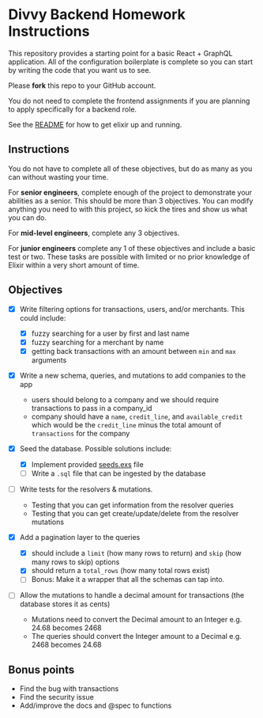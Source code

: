 # Divvy Backend Homework Instructions

This repository provides a starting point for a basic React + GraphQL application.
All of the configuration boilerplate is complete so you can start by writing the code that you want us to see.

Please **fork** this repo to your GitHub account.

You do not need to complete the frontend assignments if you are planning to apply specifically for a backend role.

See the [README](https://github.com/DivvyPayHQ/web-homework/blob/master/elixir/README.md) for how to get elixir up and running. 

## Instructions

You do not have to complete all of these objectives, but do as many as you can without wasting your time.

For **senior engineers**, complete enough of the project to demonstrate your abilities as a senior.  This should be more than 3 objectives.  You can modify anything you need to with this project, so kick the tires and show us what you can do.

For **mid-level engineers**, complete any 3 objectives.

For **junior engineers** complete any 1 of these objectives and include a basic test or two.  These tasks are possible with limited or no prior knowledge of Elixir within a very short amount of time.

## Objectives

 * [x] Write filtering options for transactions, users, and/or merchants. This could include:
   * [x] fuzzy searching for a user by first and last name
   * [x] fuzzy searching for a merchant by name
   * [x] getting back transactions with an amount between `min` and `max` arguments

 * [x] Write a new schema, queries, and mutations to add companies to the app
   * users should belong to a company and we should require transactions to pass in a company_id
   * company should have a `name`, `credit_line`, and `available_credit` which would be the `credit_line` minus the total amount of `transactions` for the company

 * [x] Seed the database.  Possible solutions include:
   * [x] Implement provided [seeds.exs](elixir/priv/repo/seeds.exs) file
   * [ ] Write a `.sql` file that can be ingested by the database

 * [ ] Write tests for the resolvers & mutations.
   * Testing that you can get information from the resolver queries
   * Testing that you can get create/update/delete from the resolver mutations

 * [x] Add a pagination layer to the queries
   * [x] should include a `limit` (how many rows to return) and `skip` (how many rows to skip) options
   * [x] should return a `total_rows` (how many total rows exist)
   * [ ] Bonus: Make it a wrapper that all the schemas can tap into.

 * [ ] Allow the mutations to handle a decimal amount for transactions (the database stores it as cents)
   * Mutations need to convert the Decimal amount to an Integer e.g. 24.68 becomes 2468
   * The queries should convert the Integer amount to a Decimal e.g. 2468 becomes 24.68

## Bonus points
 * Find the bug with transactions
 * Find the security issue
 * Add/improve the docs and @spec to functions
